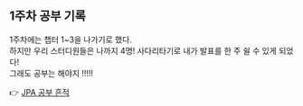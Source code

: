 ## 1주차 공부 기록

1주차에는 챕터 1~3을 나가기로 했다.  
하지만 우리 스터디원들은 나까지 4명! 사다리타기로 내가 발표를 한 주 쉴 수 있게 되었다!  
그래도 공부는 해야지 !!!!!  

👉 [JPA 공부 흔적](https://github.com/yaezzin/StudySpring/tree/main/JPA)
